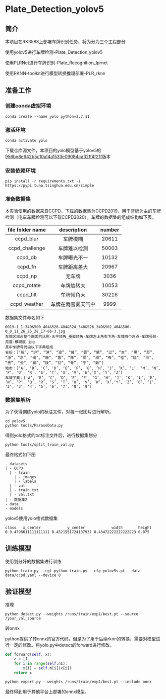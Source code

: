 # Plate_Detection_yolov5

## 简介

本项目在RK3588上部署车牌识别任务，将为分为三个工程部分

使用yolov5进行车牌检测-Plate_Detection_yolov5

使用PLRNet进行车牌识别-Plate_Recognition_lprnet

使用RKNN-toolkit进行模型转换推理部署-PLR_rknn

## 准备工作

### 创建conda虚拟环境

```
conda create --name yolo python=3.7.11
```

### 激活环境

```
conda activate yolo
```

下载仓库源文件，本项目的yolo模型基于yolov5的[956be8e642b5c10af4a1533e09084ca32ff4f21f](https://github.com/ultralytics/yolov5.git)版本

### 安装依赖环境

```
pip install -r requirements.txt -i  https://pypi.tuna.tsinghua.edu.cn/simple 
```

### 准备数据集

本实验使用的数据来自[CCPD](https://github.com/detectRecog/CCPD)，下载的数据集为CCPD2019，用于蓝牌为主的车牌检测（电车车牌检测可以下载CCPD2020）。车牌的数据集的组成结构如下表。

| file folder name |    description     | number |
| :--------------: | :----------------: | :----: |
|    ccpd_blur     |      车牌模糊      | 20611  |
|  ccpd_challenge  |    车牌难以检测    | 50003  |
|     ccpd_db      |    车牌曝光不一    | 10132  |
|     ccpd_fn      |    车牌距离差大    | 20967  |
|     ccpd_np      |       无车牌       |  3036  |
|   ccpd_rotate    |     车牌旋转大     | 10053  |
|    ccpd_tilt     |     车牌倾角大     | 30216  |
|   ccpd_weather   | 车牌在雨雪雾天气中 |  9999  |

数据集文件命名如下

```
0019-1_1-340&500_404&526-404&524_340&526_340&502_404&500-0_0_11_26_25_28_17-66-3.jpg
车牌区域占整个画面的比例-水平倾角_垂直倾角-车牌左上角右下角-车牌四个角点-车牌号码-亮度-模糊度.jpg
其中车牌号码由以下字典组成
省份：[“皖”, “沪”, “津”, “渝”, “冀”, “晋”, “蒙”, “辽”, “吉”, “黑”, “苏”, “浙”, “京”, “闽”, “赣”, “鲁”, “豫”, “鄂”, “湘”, “粤”, “桂”, “琼”, “川”, “贵”, “云”, “藏”, “陕”, “甘”, “青”, “宁”, “新”]
地市：[‘A’, ‘B’, ‘C’, ‘D’, ‘E’, ‘F’, ‘G’, ‘H’, ‘J’, ‘K’, ‘L’, ‘M’, ‘N’, ‘P’, ‘Q’, ‘R’, ‘S’, ‘T’, ‘U’, ‘V’, ‘W’,‘X’, ‘Y’, ‘Z’]
车牌字典：[‘A’, ‘B’, ‘C’, ‘D’, ‘E’, ‘F’, ‘G’, ‘H’, ‘J’, ‘K’, ‘L’, ‘M’, ‘N’, ‘P’, ‘Q’, ‘R’, ‘S’, ‘T’, ‘U’, ‘V’, ‘W’, ‘X’,‘Y’, ‘Z’, ‘0’, ‘1’, ‘2’, ‘3’, ‘4’, ‘5’, ‘6’, ‘7’, ‘8’, ‘9’]
```

### 数据集解析

为了获得训练yolo的标注文件，对每一张图片进行解析。

```
cd yolov5
python tools/ParaseData.py
```

得到yolo格式的txt标注文件后，进行数据集划分

```
python tools/split_train_val.py
```

最终格式如下图

```
- datasets
| - CCPD
  |	- train
    | - images
    | - labels
  |	- val
  | - train.txt
  | - val.txt
| - 数据集2
- data
- models
```

yolov5使用yolo格式数据集
```
class   x_center            y_center            width       height
0 0.4798611111111111 0.4521551724137931 0.43472222222222223 0.075
```

## 训练模型

使用划分好的数据集进行训练

```
python train.py --cgf python train.py --cfg yolov5s.pt --data data/ccpd.yaml --device 0
```

## 验证模型

推理

```
python detect.py --weights /runs/train/exp1/best.pt --source /your_val_source
```

转onnx

python提供了转onnx的官方代码，但是为了用于后续rknn的转换，需要对模型进行一定的修改。将yolo.py中detect的forward进行修改。

```python
def forward(self, x):
    z = []
    for i in range(self.n1):
        x[i] = self.m[i](x[i])
    return x
```

```
python export.py --weights /runs/train/exp1/best.pt --include onnx
```

最终得到用于其他平台上部署的onnx模型。